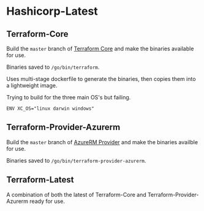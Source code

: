 # Hashicorp-Latest

## Terraform-Core

Build the `master` branch of [Terraform Core](https://github.com/hashicorp/terraform) and make the binaries available for use.

Binaries saved to `/go/bin/terraform`.

Uses multi-stage dockerfile to generate the binaries, then copies them into a lightweight image.

Trying to build for the three main OS's but failing.
```docker
ENV XC_OS="linux darwin windows"
```

## Terraform-Provider-Azurerm

Build the `master` branch of [AzureRM Provider](https://github.com/terraform-providers/terraform-provider-azurerm) and make the binaries availble for use.

Binaries saved to `/go/bin/terraform-provider-azurerm`.

## Terraform-Latest

A combination of both the latest of Terraform-Core and Terraform-Provider-Azurerm ready for use.
